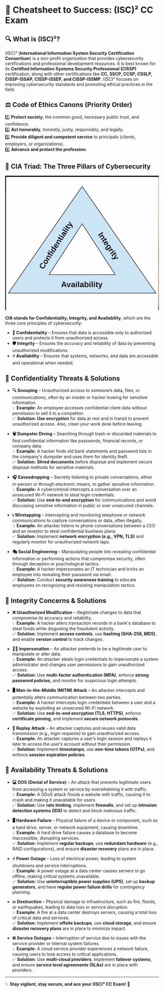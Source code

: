 # 🎯 Cheatsheet to Success: (ISC)² CC Exam

## 🔍 What is (ISC)²?

(ISC)² (**International Information System Security Certification Consortium**) is a non-profit organization that provides cybersecurity certifications and professional development resources. It is best known for its **Certified Information Systems Security Professional (CISSP)** certification, along with other certifications like **CC, SSCP, CCSP, CSSLP, CISSP-ISSAP, CISSP-ISSEP, and CISSP-ISSMP**. (ISC)² focuses on improving cybersecurity standards and promoting ethical practices in the field.

## ⚖️ Code of Ethics Canons (Priority Order)

1️⃣ **Protect society**, the common good, necessary public trust, and confidence.  
2️⃣ **Act honorably**, honestly, justly, responsibly, and legally.  
3️⃣ **Provide diligent and competent service** to principals (clients, employers, or organizations).  
4️⃣ **Advance and protect the profession**.

## 🔐 CIA Triad: The Three Pillars of Cybersecurity

![CIA Triad](./cia.png)

**CIA stands for Confidentiality, Integrity, and Availability**, which are the three core principles of cybersecurity:

- **🔏 Confidentiality** – Ensures that data is accessible only to authorized users and protects it from unauthorized access.
- **🛡️ Integrity** – Ensures the accuracy and reliability of data by preventing unauthorized modifications.
- **⚡ Availability** – Ensures that systems, networks, and data are accessible and operational when needed.

## 🚨 Confidentiality Threats & Solutions

- **🔍 Snooping** – Unauthorized access to someone’s data, files, or communications, often by an insider or hacker looking for sensitive information.  
  💡 **Example:** An employee accesses confidential client data without permission to sell it to a competitor.  
  ✅ **Solution:** **Use encryption** for data at rest and in transit to prevent unauthorized access. Also, clean your work desk before leaving.

- **🗑️ Dumpster Diving** – Searching through trash or discarded materials to find confidential information like passwords, financial records, or company data.  
  💡 **Example:** A hacker finds old bank statements and password lists in the company's dumpster and uses them for identity theft.  
  ✅ **Solution:** **Shred documents** before disposal and implement secure disposal methods for sensitive materials.

- **🎧 Eavesdropping** – Secretly listening to private conversations, either in-person or through electronic means, to gather sensitive information.  
  💡 **Example:** A cybercriminal intercepts a conversation over an unsecured Wi-Fi network to steal login credentials.  
  ✅ **Solution:** Use **end-to-end encryption** for communications and avoid discussing sensitive information in public or over unsecured channels.

- **📞 Wiretapping** – Intercepting and monitoring telephone or network communications to capture conversations or data, often illegally.  
  💡 **Example:** An attacker listens to phone conversations between a CEO and an investor to steal confidential business plans.  
  ✅ **Solution:** Implement **network encryption (e.g., VPN, TLS)** and regularly monitor for unauthorized network taps.

- **🎭 Social Engineering** – Manipulating people into revealing confidential information or performing actions that compromise security, often through deception or psychological tactics.  
  💡 **Example:** A hacker impersonates an IT technician and tricks an employee into revealing their password via email.  
  ✅ **Solution:** Conduct **security awareness training** to educate employees on recognizing and resisting manipulation tactics.

## 🔐 Integrity Concerns & Solutions

- **❌ Unauthorized Modification** – Illegitimate changes to data that compromise its accuracy and reliability.  
  💡 **Example:** A hacker alters transaction records in a bank's database to steal funds while disguising the fraudulent activity.  
  ✅ **Solution:** Implement **access controls**, use **hashing (SHA-256, MD5)**, and enable **version control** to track changes.

- **🕵️‍♂️ Impersonation** – An attacker pretends to be a legitimate user to manipulate or alter data.  
  💡 **Example:** An attacker steals login credentials to impersonate a system administrator and changes user permissions to gain unauthorized access.  
  ✅ **Solution:** Use **multi-factor authentication (MFA)**, enforce **strong password policies**, and monitor for suspicious login attempts.

- **🖥️ Man-in-the-Middle (MITM) Attack** – An attacker intercepts and potentially alters communication between two parties.  
  💡 **Example:** A hacker intercepts login credentials between a user and a website by exploiting an unsecured Wi-Fi network.  
  ✅ **Solution:** Use **end-to-end encryption (TLS, HTTPS)**, enforce **certificate pinning**, and implement **secure network protocols**.

- **🔁 Replay Attack** – An attacker captures and reuses valid data transmission (e.g., login requests) to gain unauthorized access.  
  💡 **Example:** An attacker captures a user’s login session and replays it later to access the user’s account without their permission.  
  ✅ **Solution:** Implement **timestamps**, use **one-time tokens (OTPs)**, and enforce **session expiration policies**.

## 🚨 Availability Threats & Solutions

- **💻 DOS (Denial of Service)** – An attack that prevents legitimate users from accessing a system or service by overwhelming it with traffic.  
  💡 **Example:** A DDoS attack floods a website with traffic, causing it to crash and making it unavailable for users.  
  ✅ **Solution:** Use **rate limiting**, implement **firewalls**, and set up **intrusion detection systems (IDS)** to detect and block malicious traffic.

- **🖥️ Hardware Failure** – Physical failure of a device or component, such as a hard drive, server, or network equipment, causing downtime.  
  💡 **Example:** A hard drive failure causes a database to become inaccessible, disrupting services.  
  ✅ **Solution:** Implement **regular backups**, use **redundant hardware** (e.g., RAID configurations), and ensure **disaster recovery** plans are in place.

- **⚡ Power Outage** – Loss of electrical power, leading to system shutdowns and service interruptions.  
  💡 **Example:** A power outage at a data center causes servers to go offline, making critical systems unavailable.  
  ✅ **Solution:** Use **uninterruptible power supplies (UPS)**, set up **backup generators**, and have **regular power failure drills** for contingency planning.

- **💥 Destruction** – Physical damage to infrastructure, such as fire, floods, or earthquakes, leading to data loss or service disruption.  
  💡 **Example:** A fire at a data center destroys servers, causing a total loss of critical data and services.  
  ✅ **Solution:** Implement **offsite backups**, use **cloud storage**, and ensure **disaster recovery plans** are in place to minimize impact.

- **🌐 Service Outages** – Interruption of service due to issues with the service provider or internal system failures.  
  💡 **Example:** A cloud service provider experiences a network failure, causing users to lose access to critical applications.  
  ✅ **Solution:** Use **multi-cloud providers**, implement **failover systems**, and ensure **service level agreements (SLAs)** are in place with providers.

---

✨ **Stay vigilant, stay secure, and ace your (ISC)² CC Exam!** 🚀
